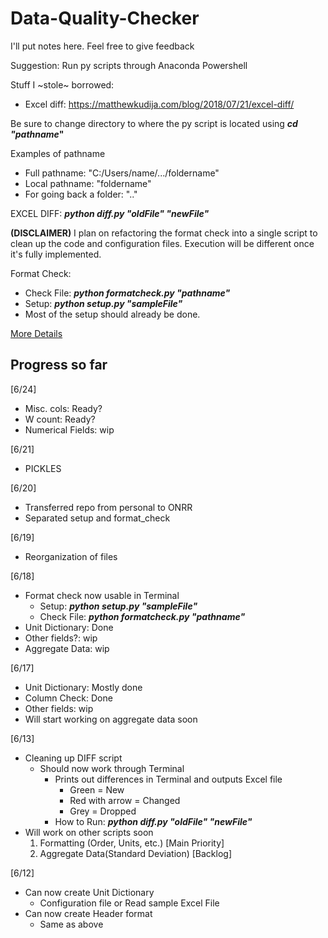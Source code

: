 # Data-Quality-Checker
I'll put notes here. Feel free to give feedback

Suggestion: Run py scripts through Anaconda Powershell

Stuff I ~stole~ borrowed:
* Excel diff: https://matthewkudija.com/blog/2018/07/21/excel-diff/

Be sure to change directory to where the py script is located using **_cd "pathname_"**

Examples of pathname
* Full pathname: "C:/Users/name/.../foldername"
* Local pathname: "foldername"
* For going back a folder: ".."

EXCEL DIFF: **_python diff.py "oldFile" "newFile"_**

**(DISCLAIMER)**
I plan on refactoring the format check into a single script to clean up the code and configuration files.
Execution will be different once it's fully implemented.

Format Check:
* Check File: **_python formatcheck.py "pathname"_**
* Setup: **_python setup.py "sampleFile"_**
 * Most of the setup should already be done.

[More Details](https://docs.google.com/document/d/1fem53kzp4PkXbNiEpmJCJsC1mjv_ELOK9bDdLi_UksA/edit?ts=5cffd8a1)

## Progress so far
[6/24]
* Misc. cols: Ready?
* W count: Ready?
* Numerical Fields: wip

[6/21]
* PICKLES

[6/20]
* Transferred repo from personal to ONRR
* Separated setup and format_check

[6/19]
* Reorganization of files

[6/18]
* Format check now usable in Terminal
  * Setup: **_python setup.py "sampleFile"_**
  * Check File: **_python formatcheck.py "pathname"_**
* Unit Dictionary: Done
* Other fields?: wip
* Aggregate Data: wip

[6/17]
* Unit Dictionary: Mostly done
* Column Check: Done
* Other fields: wip
* Will start working on aggregate data soon

[6/13]
* Cleaning up DIFF script
    * Should now work through Terminal
      * Prints out differences in Terminal and outputs Excel file
        * Green = New
        * Red with arrow = Changed
        * Grey = Dropped
      * How to Run: **_python diff.py "oldFile" "newFile"_**
* Will work on other scripts soon
    1. Formatting (Order, Units, etc.) [Main Priority]
    2. Aggregate Data(Standard Deviation) [Backlog]


[6/12]
* Can now create Unit Dictionary
    * Configuration file or Read sample Excel File
* Can now create Header format
    * Same as above
